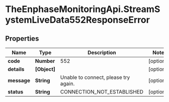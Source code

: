 # TheEnphaseMonitoringApi.StreamSystemLiveData552ResponseError

## Properties

Name | Type | Description | Notes
------------ | ------------- | ------------- | -------------
**code** | **Number** | 552 | [optional] 
**details** | **[Object]** |  | [optional] 
**message** | **String** | Unable to connect, please try again. | [optional] 
**status** | **String** | CONNECTION_NOT_ESTABLISHED | [optional] 


